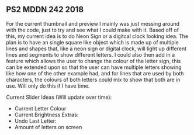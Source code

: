 ## PS2 MDDN 242 2018

For the current thumbnail and preview I mainly was just messing around with the code, just to try and see what I could make with it. Based off of this, my current idea is to do Neon Sign or a digitcal clock looking idea. The plan is to have an single square like object which is made up of multiple lines and shapes that, like a neon sign or digital clock, will light up different lines and segments to show different letters. I could also then add in a feature which allows the user to change the colour of the letter sign, this can be extended upon so that the user can have multiple letters showing like how one of the other example had, and for lines that are used by both characters, the colours of both letters could mix to show that both are in use. Will only do this if I have time.

Current Slider Ideas (Will update over time):
- Current Letter Colour
- Current Brightness
Extras:
- Undo Last Letter:
- Amount of letters on screen
